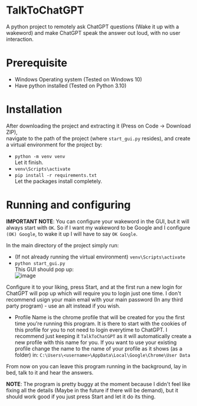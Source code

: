 # TalkToChatGPT
A python project to remotely ask ChatGPT questions (Wake it up with a wakeword) and make ChatGPT speak the answer out loud, with no user interaction.

# Prerequisite
* Windows Operating system (Tested on Windows 10)
* Have python installed (Tested on Python 3.10)

# Installation
After downloading the project and extracting it (Press on Code -> Download ZIP),  
navigate to the path of the project (where `start_gui.py` resides), and create a virtual environment for the project by:  
- `python -m venv venv`  
Let it finish.  
- `venv\Scripts\activate`  
- `pip install -r requirements.txt`  
Let the packages install completely.  

# Running and configuring
**IMPORTANT NOTE**: You can configure your wakeword in the GUI, but it will always start with `OK`. So if I want my wakeword to be Google and I configure `(OK) Google`, to wake it up I will have to say `OK Google`.  

In the main directory of the project simply run:  
- (If not already running the virtual environment) `venv\Scripts\activate`
- `python start_gui.py`  
This GUI should pop up:  
![image](https://user-images.githubusercontent.com/44837286/211014433-14d82242-5fb4-4d86-a6e9-8c354447de18.png)

Configure it to your liking, press Start, and at the first run a new login for ChatGPT will pop up which will require you to login just one time.
I don't recommend usign your main email with your main password (In any third party program) - use an alt instead if you wish.

* Profile Name is the chrome profile that will be created for you the first time you're running this program. It is there to start with the cookies of this profile for you to not need to login everytime to ChatGPT. I recommend just keeping it `TalkToChatGPT` as it will automatically create a new profile with this name for you. If you want to use your existing profile change the name to the name of your profile as it shows (as a folder) in: `C:\Users\<username>\AppData\Local\Google\Chrome\User Data`

From now on you can leave this program running in the background, lay in bed, talk to it and hear the answers.

**NOTE**: The program is pretty buggy at the moment because I didn't feel like fixing all the details (Maybe in the future if there will be demand), but it should work good if you just press Start and let it do its thing.
